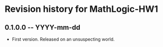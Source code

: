 # Revision history for MathLogic-HW1

## 0.1.0.0 -- YYYY-mm-dd

* First version. Released on an unsuspecting world.

